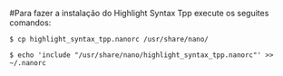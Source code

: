 #Para fazer a instalação do Highlight Syntax Tpp execute os seguites comandos:

`$ cp highlight_syntax_tpp.nanorc /usr/share/nano/`

`$ echo 'include "/usr/share/nano/highlight_syntax_tpp.nanorc"' >> ~/.nanorc`